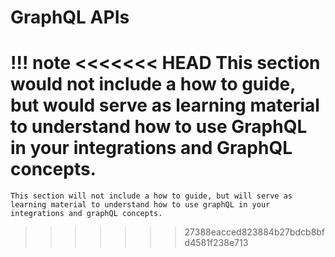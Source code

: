 # GraphQL APIs

!!! note
<<<<<<< HEAD
    This section would not include a how to guide, but would serve as learning material to understand how to use GraphQL in your integrations and GraphQL concepts. 
=======
    This section will not include a how to guide, but will serve as learning material to understand how to use graphQL in your integrations and graphQL concepts. 
>>>>>>> 27388eacced823884b27bdcb8bfd4581f238e713

